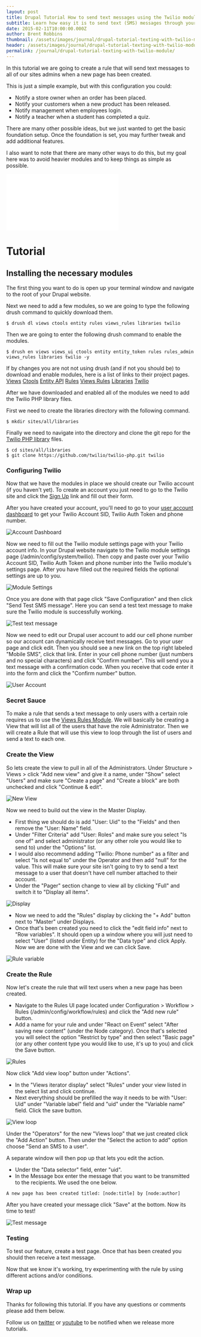```yaml
---
layout: post
title: Drupal Tutorial How to send text messages using the Twilio module
subtitle: Learn how easy it is to send text (SMS) messages through your Drupal website using the Twilio module.
date: 2015-02-11T10:00:00.000Z
author: Brent Robbins
thumbnail: /assets/images/journal/drupal-tutorial-texting-with-twilio-module/teaser-header.jpg
header: /assets/images/journal/drupal-tutorial-texting-with-twilio-module/blog-header.jpg
permalink: /journal/drupal-tutorial-texting-with-twilio-module/
---
```


In this tutorial we are going to create a rule that will send text messages to all of our sites admins when a new page has been created.

This is just a simple example, but with this configuration you could:

* Notify a store owner when an order has been placed.
* Notify your customers when a new product has been released.
* Notify management when employees login.
* Notify a teacher when a student has completed a quiz.


There are many other possible ideas, but we just wanted to get the basic foundation setup. Once the foundation is set, you may further tweak and add additional features.

I also want to note that there are many other ways to do this, but my goal here was to avoid heavier modules and to keep things as simple as possible.

<div class="video-responsive-container"><iframe frameborder="0" scrolling="no" src="//www.youtube.com/v/p1H0gAVpsD4?rel=0&amp;vq=hd720"></iframe></div>

# Tutorial

## Installing the necessary modules

The first thing you want to do is open up your terminal window and navigate to the root of your Drupal website.

Next we need to add a few modules, so we are going to type the following drush command to quickly download them.

~~~
$ drush dl views ctools entity rules views_rules libraries twilio
~~~

Then we are going to enter the following drush command to enable the modules.

~~~
$ drush en views views_ui ctools entity entity_token rules rules_admin views_rules libraries twilio -y
~~~

If by changes you are not not using drush (and if not you should be) to download and enable modules, here is a list of links to their project pages. [Views](https://www.drupal.org/project/views) [Ctools](https://www.drupal.org/project/ctools) [Entity API](https://www.drupal.org/project/entity) [Rules](https://www.drupal.org/project/rules) [Views Rules](https://www.drupal.org/project/views_rules) [Libraries](https://www.drupal.org/project/libraries) [Twilio](https://www.drupal.org/project/twilio)

After we have downloaded and enabled all of the modules we need to add the Twilio PHP library files.

First we need to create the libraries directory with the following command.

~~~
$ mkdir sites/all/libraries
~~~

Finally we need to navigate into the directory and clone the git repo for the [Twilio PHP library](https://github.com/twilio/twilio-php "Twilio PHP git repo") files.

~~~
$ cd sites/all/libraries
$ git clone https://github.com/twilio/twilio-php.git twilio
~~~

### Configuring Twilio

Now that we have the modules in place we should create our Twilio account (if you haven't yet). To create an account you just need to go to the Twilio site and click the [Sign Up](https://www.twilio.com/try-twilio "Sign up for Twilio") link and fill out their form.

After you have created your account, you'll need to go to your [user account dashboard](https://www.twilio.com/user/account/ "Twilio user account") to get your Twilio Account SID, Twilio Auth Token and phone number.

![Account Dashboard](/assets/images/journal/drupal-tutorial-texting-with-twilio-module/twilio-account-dashboard.png)

Now we need to fill out the Twilio module settings page with your Twilio account info. In your Drupal website navigate to the Twilio module settings page (/admin/config/system/twilio). Then copy and paste over your Twilio Account SID, Twilio Auth Token and phone number into the Twilio module's settings page. After you have filled out the required fields the optional settings are up to you.

![Module Settings](/assets/images/journal/drupal-tutorial-texting-with-twilio-module/drupal-twilio-module-settings.png)

Once you are done with that page click "Save Configuration" and then click "Send Test SMS message". Here you can send a test text message to make sure the Twilio module is successfully working.

![Test text message](/assets/images/journal/drupal-tutorial-texting-with-twilio-module/drupal-twilio-module-send-test-text-message.png)

Now we need to edit our Drupal user account to add our cell phone number so our account can dynamically receive text messages. Go to your user page and click edit. Then you should see a new link on the top right labeled "Mobile SMS", click that link. Enter in your cell phone number (just numbers and no special characters) and click "Confirm number". This will send you a text message with a confirmation code. When you receive that code enter it into the form and click the "Confirm number" button.

![User Account](/assets/images/journal/drupal-tutorial-texting-with-twilio-module/drupal-twilio-module-user-account.png)

### Secret Sauce

To make a rule that sends a text message to only users with a certain role requires us to use the [Views Rules Module](https://www.drupal.org/project/views_rules). We will basically be creating a View that will list all of the users that have the role Administrator. Then we will create a Rule that will use this view to loop through the list of users and send a text to each one.

### Create the View

So lets create the view to pull in all of the Administrators. Under Structure &gt; Views &gt; click "Add new view" and give it a name, under "Show" select "Users" and make sure "Create a page" and "Create a block" are both unchecked and click "Continue & edit".

![New View](/assets/images/journal/drupal-tutorial-texting-with-twilio-module/drupal-rule-send-stext-messages_create-view.png)

Now we need to build out the view in the Master Display.

* First thing we should do is add "User: Uid" to the "Fields" and then remove the "User: Name" field.
* Under "Filter Criteria" add "User: Roles" and make sure you select "Is one of" and select administrator (or any other role you would like to send to) under the "Options" list.
* I would also recommend adding "Twilio: Phone number" as a filter and select "Is not equal to" under the Operator and then add "null" for the value. This will make sure your site isn't going to try to send a text message to a user that doesn't have cell number attached to their account.
* Under the "Pager" section change to view all by clicking "Full" and switch it to "Display all items".

![Display](/assets/images/journal/drupal-tutorial-texting-with-twilio-module/drupal-view-rules_overview.png)

* Now we need to add the "Rules" display by clicking the "+ Add" button next to "Master" under Displays.
* Once that's been created you need to click the "edit field info" next to "Row variables". It should open up a window where you will just need to select "User" (listed under Entity) for the "Data type" and click Apply. Now we are done with the View and we can click Save.

![Rule variable](/assets/images/journal/drupal-tutorial-texting-with-twilio-module/drupal-view-rules_view-rule-variable.png)

### Create the Rule

Now let's create the rule that will text users when a new page has been created.

* Navigate to the Rules UI page located under Configuration &gt; Workflow &gt; Rules (/admin/config/workflow/rules) and click the "Add new rule" button.
* Add a name for your rule and under "React on Event" select "After saving new content" (under the Node category). Once that's selected you will select the option "Restrict by type" and then select "Basic page" (or any other content type you would like to use, it's up to you) and click the Save button.

![Rules](/assets/images/journal/drupal-tutorial-texting-with-twilio-module/drupal-rule-send-text-messages_react.png)

Now click "Add view loop" button under "Actions".

* In the "Views iterator display" select "Rules" under your view listed in the select list and click continue.
* Next everything should be prefilled the way it needs to be with "User: Uid" under "Variable label" field and "uid" under the "Variable name" field. Click the save button.

![View loop](/assets/images/journal/drupal-tutorial-texting-with-twilio-module/drupal-rule-send-text-messages_views-loop.png)

Under the "Operators" for the new "Views loop" that we just created click the "Add Action" button. Then under the "Select the action to add" option choose "Send an SMS to a user".

A separate window will then pop up that lets you edit the action.

* Under the "Data selector" field, enter "uid".
* In the Message box enter the message that you want to be transmitted to the recipients. We used the one below.

~~~
A new page has been created titled: [node:title] by [node:author]
~~~

After you have created your message click "Save" at the bottom. Now its time to test!

![Test message](/assets/images/journal/drupal-tutorial-texting-with-twilio-module/drupal-rule-send-text-messages_twilio-action.png)

### Testing

To test our feature, create a test page. Once that has been created you should then receive a text message.

Now that we know it's working, try experimenting with the rule by using different actions and/or conditions.

### Wrap up

Thanks for following this tutorial. If you have any questions or comments please add them below.

Follow us on [twitter](https://twitter.com/variantstudios) or [youtube](https://www.youtube.com/channel/UC0U2JwbLQj_yz2nznWTOaRQ) to be notified when we release more tutorials.

